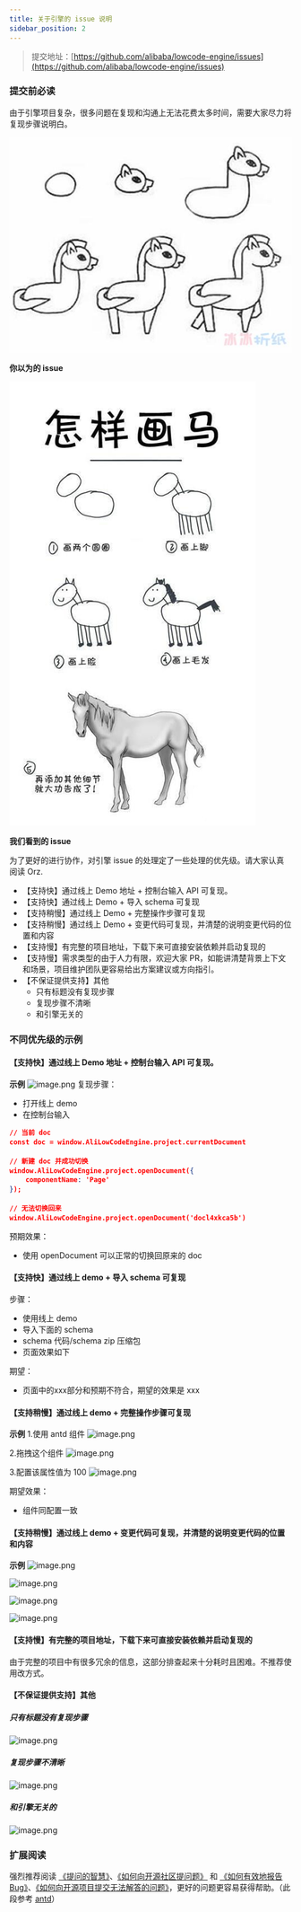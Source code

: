 ```yaml
---
title: 关于引擎的 issue 说明
sidebar_position: 2
---
```

> 提交地址：[https://github.com/alibaba/lowcode-engine/issues](https://github.com/alibaba/lowcode-engine/issues)

### 提交前必读
由于引擎项目复杂，很多问题在复现和沟通上无法花费太多时间，需要大家尽力将复现步骤说明白。


![image.png](./img/you-think.png)

**你以为的 issue**


![image.png](./img/i-see.png)

**我们看到的 issue**

为了更好的进行协作，对引擎 issue 的处理定了一些处理的优先级。请大家认真阅读 Orz.

- 【支持快】通过线上 Demo 地址 + 控制台输入 API 可复现。
- 【支持快】通过线上 Demo + 导入 schema 可复现
- 【支持稍慢】通过线上 Demo + 完整操作步骤可复现
- 【支持稍慢】通过线上 Demo + 变更代码可复现，并清楚的说明变更代码的位置和内容
- 【支持慢】有完整的项目地址，下载下来可直接安装依赖并启动复现的
- 【支持慢】需求类型的由于人力有限，欢迎大家 PR，如能讲清楚背景上下文和场景，项目维护团队更容易给出方案建议或方向指引。
- 【不保证提供支持】其他
   - 只有标题没有复现步骤
   - 复现步骤不清晰
   - 和引擎无关的

### 不同优先级的示例
#### 【支持快】通过线上 Demo 地址 + 控制台输入 API 可复现。
**示例**
![image.png](https://cdn.nlark.com/yuque/0/2022/png/2622706/1656387671833-cd44507b-af59-45ec-b0da-f4f0ef61e92e.png#clientId=uaa040ac3-dccc-4&crop=0&crop=0&crop=1&crop=1&from=paste&height=295&id=ub61f0ab8&margin=%5Bobject%20Object%5D&name=image.png&originHeight=1862&originWidth=3322&originalType=binary&ratio=1&rotation=0&showTitle=false&size=5033674&status=done&style=none&taskId=u3646a3b6-4b22-48e7-94e3-564a09cfa24&title=&width=527)
复现步骤：

- 打开线上 demo
- 在控制台输入
```json
// 当前 doc
const doc = window.AliLowCodeEngine.project.currentDocument

// 新建 doc 并成功切换
window.AliLowCodeEngine.project.openDocument({
    componentName: 'Page'
});

// 无法切换回来
window.AliLowCodeEngine.project.openDocument('docl4xkca5b')
```

预期效果：

- 使用 openDocument 可以正常的切换回原来的 doc

#### 【支持快】通过线上 demo + 导入 schema 可复现
步骤：

- 使用线上 demo
- 导入下面的 schema
- schema 代码/schema zip 压缩包
- 页面效果如下

期望：

- 页面中的xxx部分和预期不符合，期望的效果是 xxx

#### 【支持稍慢】通过线上 demo + 完整操作步骤可复现
**示例**
1.使用 antd 组件
![image.png](https://cdn.nlark.com/yuque/0/2022/png/2622706/1656387998779-9f621c7f-82cb-48ad-94fc-84c2cd46065c.png#clientId=uaa040ac3-dccc-4&crop=0&crop=0&crop=1&crop=1&from=paste&height=906&id=u0ad0726a&margin=%5Bobject%20Object%5D&name=image.png&originHeight=1812&originWidth=3584&originalType=binary&ratio=1&rotation=0&showTitle=false&size=838860&status=done&style=none&taskId=u0a0a9e20-f79e-4c8c-8c82-b304f7b7583&title=&width=1792)

2.拖拽这个组件
![image.png](https://cdn.nlark.com/yuque/0/2022/png/2622706/1656388046560-e07680ee-809a-4ad1-bc47-47c2c00fdd40.png#clientId=uaa040ac3-dccc-4&crop=0&crop=0&crop=1&crop=1&from=paste&height=901&id=u23c8416a&margin=%5Bobject%20Object%5D&name=image.png&originHeight=1802&originWidth=3584&originalType=binary&ratio=1&rotation=0&showTitle=false&size=890196&status=done&style=none&taskId=u7ac32b55-f32c-4215-ac1d-f81f5e986ac&title=&width=1792)

3.配置该属性值为 100
![image.png](https://cdn.nlark.com/yuque/0/2022/png/2622706/1656388075312-7c06f15a-464a-49f0-beb5-19320ea0e454.png#clientId=uaa040ac3-dccc-4&crop=0&crop=0&crop=1&crop=1&from=paste&height=900&id=ua91e7f85&margin=%5Bobject%20Object%5D&name=image.png&originHeight=1800&originWidth=3584&originalType=binary&ratio=1&rotation=0&showTitle=false&size=882142&status=done&style=none&taskId=u61082c8a-1092-4b5b-a2ea-00486cadb71&title=&width=1792)

期望效果：

- 组件同配置一致

#### 【支持稍慢】通过线上 demo + 变更代码可复现，并清楚的说明变更代码的位置和内容
**示例**
![image.png](https://cdn.nlark.com/yuque/0/2022/png/2622706/1656387894830-6850815f-e2ee-46bf-a2bf-fdda4d166691.png#clientId=uaa040ac3-dccc-4&crop=0&crop=0&crop=1&crop=1&from=paste&height=377&id=u87419dd1&margin=%5Bobject%20Object%5D&name=image.png&originHeight=754&originWidth=1892&originalType=binary&ratio=1&rotation=0&showTitle=false&size=226627&status=done&style=none&taskId=u88b2bbb8-869c-482c-9510-9d513f6e191&title=&width=946)

![image.png](https://cdn.nlark.com/yuque/0/2022/png/2622706/1656387911054-771dd7fc-db90-46ae-b1db-f5f9f7537ed4.png#clientId=uaa040ac3-dccc-4&crop=0&crop=0&crop=1&crop=1&from=paste&height=389&id=u0a370108&margin=%5Bobject%20Object%5D&name=image.png&originHeight=778&originWidth=1917&originalType=binary&ratio=1&rotation=0&showTitle=false&size=229881&status=done&style=none&taskId=ucbc7af71-f0e1-4319-9097-8ad6b936c5e&title=&width=958.5)

![image.png](https://cdn.nlark.com/yuque/0/2022/png/2622706/1656387922644-de3f1d64-0206-407d-82ad-2d1155374e37.png#clientId=uaa040ac3-dccc-4&crop=0&crop=0&crop=1&crop=1&from=paste&height=127&id=u9c5921eb&margin=%5Bobject%20Object%5D&name=image.png&originHeight=253&originWidth=1836&originalType=binary&ratio=1&rotation=0&showTitle=false&size=58615&status=done&style=none&taskId=u5c8af90a-0d20-40c8-a1f2-e387f037d85&title=&width=918)

![image.png](https://cdn.nlark.com/yuque/0/2022/png/2622706/1656387931330-a5453ba1-264b-4325-b3a8-7cb6e22633ee.png#clientId=uaa040ac3-dccc-4&crop=0&crop=0&crop=1&crop=1&from=paste&height=457&id=u687acf85&margin=%5Bobject%20Object%5D&name=image.png&originHeight=914&originWidth=1912&originalType=binary&ratio=1&rotation=0&showTitle=false&size=129980&status=done&style=none&taskId=u3a706b70-0da6-484d-857d-1d086f7a4e5&title=&width=956)

#### 【支持慢】有完整的项目地址，下载下来可直接安装依赖并启动复现的
由于完整的项目中有很多冗余的信息，这部分排查起来十分耗时且困难。不推荐使用改方式。

#### 【不保证提供支持】其他
##### 只有标题没有复现步骤
![image.png](https://cdn.nlark.com/yuque/0/2022/png/2622706/1656388351815-e086b980-0828-4c49-ba72-142446313d2d.png#clientId=uaa040ac3-dccc-4&crop=0&crop=0&crop=1&crop=1&from=paste&height=510&id=u79a38c3b&margin=%5Bobject%20Object%5D&name=image.png&originHeight=1020&originWidth=2520&originalType=binary&ratio=1&rotation=0&showTitle=false&size=529258&status=done&style=none&taskId=u3540b08e-9dff-4c72-8ee5-123912439b0&title=&width=1260)

##### 复现步骤不清晰
![image.png](https://cdn.nlark.com/yuque/0/2022/png/2622706/1656388451393-2168e5ca-20de-4781-9e51-20e282dbc0ca.png#clientId=uaa040ac3-dccc-4&crop=0&crop=0&crop=1&crop=1&from=paste&height=833&id=ubaf001f6&margin=%5Bobject%20Object%5D&name=image.png&originHeight=1666&originWidth=3584&originalType=binary&ratio=1&rotation=0&showTitle=false&size=1228630&status=done&style=none&taskId=ub26ed4ff-e0cf-4644-9a65-00ddee4b9e5&title=&width=1792)

##### 和引擎无关的
![image.png](https://cdn.nlark.com/yuque/0/2022/png/2622706/1656388376995-0ab5d7c0-8ff9-49cf-8854-70e9bb3ff87a.png#clientId=uaa040ac3-dccc-4&crop=0&crop=0&crop=1&crop=1&from=paste&height=715&id=uffc59321&margin=%5Bobject%20Object%5D&name=image.png&originHeight=1430&originWidth=2548&originalType=binary&ratio=1&rotation=0&showTitle=false&size=747119&status=done&style=none&taskId=u861d5fa6-f673-4091-8635-ff45adf680e&title=&width=1274)




### 扩展阅读
强烈推荐阅读 [《提问的智慧》](https://github.com/ryanhanwu/How-To-Ask-Questions-The-Smart-Way)、[《如何向开源社区提问题》](https://github.com/seajs/seajs/issues/545) 和 [《如何有效地报告 Bug》](http://www.chiark.greenend.org.uk/~sgtatham/bugs-cn.html)、[《如何向开源项目提交无法解答的问题》](https://zhuanlan.zhihu.com/p/25795393)，更好的问题更容易获得帮助。（此段参考 [antd](https://github.com/ant-design/ant-design)）
